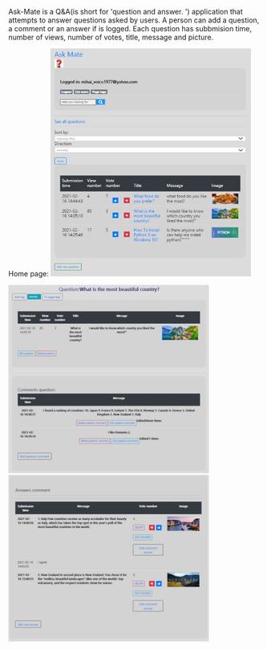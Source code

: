 Ask-Mate is a Q&A(is short for 'question and answer. ') application that attempts to answer questions asked by users. A person can add a question, a comment or an answer if is logged.
Each question has subbmision time, number of views, number of votes, title, message and picture.

Home page:
<img src="images/poza1.jpg" width="400" >


<img src="images/poza2.jpg" width="400" >
<img src="images/poza3.jpg" width="400" >

